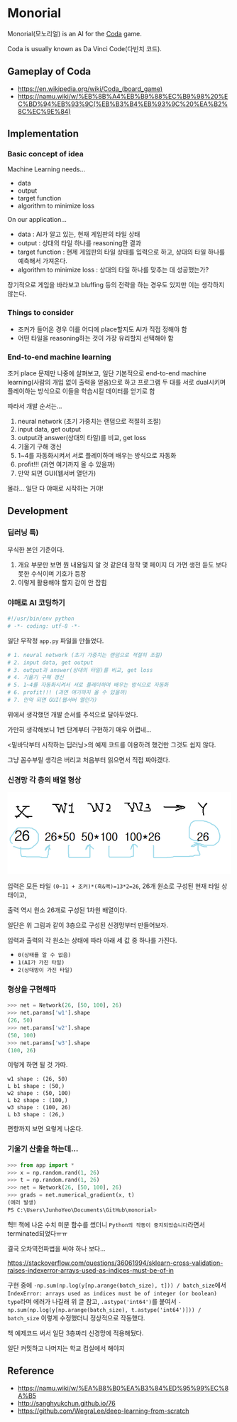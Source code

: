 # Monorial
Monorial(모노리얼) is an AI for the [Coda](https://en.wikipedia.org/wiki/Coda_(board_game))  game.

Coda is usually known as Da Vinci Code(다빈치 코드).

## Gameplay of Coda

- https://en.wikipedia.org/wiki/Coda_(board_game)
- https://namu.wiki/w/%EB%8B%A4%EB%B9%88%EC%B9%98%20%EC%BD%94%EB%93%9C(%EB%B3%B4%EB%93%9C%20%EA%B2%8C%EC%9E%84)

## Implementation

### Basic concept of idea
Machine Learning needs...

- data
- output
- target function
- algorithm to minimize loss

On our application...

- data : AI가 알고 있는, 현재 게임판의 타일 상태
- output : 상대의 타일 하나를 reasoning한 결과
- target function : 현제 게임판의 타일 상태를 입력으로 하고, 상대의 타일 하나를 예측해서 가져온다.
- algorithm to minimize loss : 상대의 타일 하나를 맞추는 데 성공했는가?

장기적으로 게임을 바라보고 bluffing 등의 전략을 하는 경우도 있지만 이는 생각하지 않는다.

### Things to consider

- 조커가 들어온 경우 이를 어디에 place할지도 AI가 직접 정해야 함
- 어떤 타일을 reasoning하는 것이 가장 유리할지 선택해야 함

### End-to-end machine learning
조커 place 문제만 나중에 살펴보고, 일단 기본적으로 end-to-end machine learning(사람의 개입 없이 출력을 얻음)으로 하고 프로그램 두 대를 서로 dual시키며 플레이하는 방식으로 이들을 학습시킬 데이터를 얻기로 함 

따라서 개발 순서는...

1. neural network (초기 가중치는 랜덤으로 적절히 조절)
2. input data, get output
3. output과 answer(상대의 타일)를 비교, get loss
4. 기울기 구해 갱신
5. 1~4를 자동화시켜서 서로 플레이하며 배우는 방식으로 자동화
6. profit!!! (과연 여기까지 올 수 있을까)
7. 만약 되면 GUI(웹서버 열던가)

몰라... 일단 다 야매로 시작하는 거야!

## Development

### 딥러닝 특)
무식한 본인 기준이다.

1. 개요 부분만 보면 뭔 내용일지 알 것 같은데 정작 몇 페이지 더 가면 생전 듣도 보다 못한 수식이며 기호가 등장
2. 이렇게 활용해야 할지 감이 안 잡힘

### 야매로 AI 코딩하기
```Python
#!/usr/bin/env python
# -*- coding: utf-8 -*-
```
일단 무작정 `app.py` 파일을 만들었다.
```Python
# 1. neural network (초기 가중치는 랜덤으로 적절히 조절)
# 2. input data, get output
# 3. output과 answer(상대의 타일)를 비교, get loss
# 4. 기울기 구해 갱신
# 5. 1~4를 자동화시켜서 서로 플레이하며 배우는 방식으로 자동화
# 6. profit!!! (과연 여기까지 올 수 있을까)
# 7. 만약 되면 GUI(웹서버 열던가)
```
위에서 생각했던 개발 순서를 주석으로 달아두었다.

가만히 생각해보니 1번 단계부터 구현하기 매우 어렵네...

<밑바닥부터 시작하는 딥러닝>의 예제 코드를 이용하려 했건만 그것도 쉽지 않다.

그냥 꼼수부릴 생각은 버리고 처음부터 읽으면서 직접 짜야겠다.

### 신경망 각 층의 배열 형상

![picture 1](images/pic_1.png)

입력은 모든 타일 `(0~11 + 조커)*(흑&백)=13*2=26`, 26개 원소로 구성된 현재 타일 상태이고,

출력 역시 원소 26개로 구성된 1차원 배열이다.

일단은 위 그림과 같이 3층으로 구성된 신경망부터 만들어보자.

입력과 출력의 각 원소는 상태에 따라 아래 세 값 중 하나를 가진다.

- `0(상태를 알 수 없음)`
- `1(AI가 가진 타일)`
- `2(상대방이 가진 타일)`

### 형상을 구현해따
```Python
>>> net = Network(26, [50, 100], 26)
>>> net.params['w1'].shape
(26, 50)
>>> net.params['w2'].shape
(50, 100)
>>> net.params['w3'].shape
(100, 26)
```
이렇게 하면 될 것 가따.

```
w1 shape : (26, 50)
L b1 shape : (50,)
w2 shape : (50, 100)
L b2 shape : (100,)
w3 shape : (100, 26)
L b3 shape : (26,)
```
편향까지 보면 요렇게 나온다.

### 기울기 산출을 하는데...
```Python
>>> from app import *
>>> x = np.random.rand(1, 26)
>>> t = np.random.rand(1, 26)
>>> net = Network(26, [50, 100], 26)
>>> grads = net.numerical_gradient(x, t)
(에러 발생)
PS C:\Users\JunhoYeo\Documents\GitHub\monorial>
```

헉!! 책에 나온 수치 미분 함수를 썼더니 `Python의 작동이 중지되었습니다`라면서 terminated되었다ㅠㅠ

결국 오차역전파법을 써야 하나 보다...

https://stackoverflow.com/questions/36061994/sklearn-cross-validation-raises-indexerror-arrays-used-as-indices-must-be-of-in

구현 중에 `-np.sum(np.log(y[np.arange(batch_size), t])) / batch_size`에서 `IndexError: arrays used as indices must be of integer (or boolean) type`라며 에러가 나길래 위 글 참고, `.astype('int64')`를 붙여서 `-np.sum(np.log(y[np.arange(batch_size), t.astype('int64')])) / batch_size` 이렇게 수정했더니 정상적으로 작동했다.

책 예제코드 써서 일단 3층짜리 신경망에 적용해뒀다.

일단 커밋하고 나머지는 학교 컴실에서 해야지

## Reference
- https://namu.wiki/w/%EA%B8%B0%EA%B3%84%ED%95%99%EC%8A%B5
- http://sanghyukchun.github.io/76
- https://github.com/WegraLee/deep-learning-from-scratch